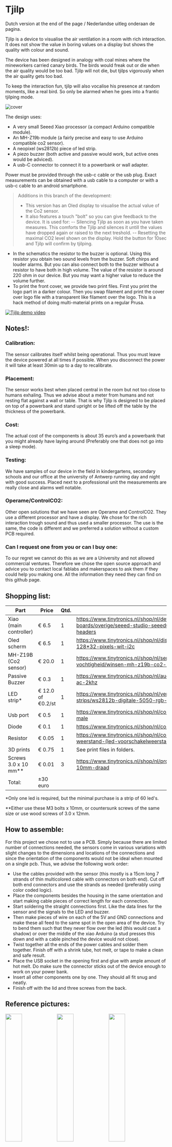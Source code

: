 # Tjilp

Dutch version at the end of the page / Nederlandse uitleg onderaan de pagina.


Tjilp is a device to visualise the air ventilation in a room with rich interaction.
It does not show the value in boring values on a display but shows the quality with colour and sound.

The device has been designed in analogy with coal mines where the mineworkers carried canary birds. 
The birds would freak out or die when the air quality would be too bad.
Tjilp will not die, but tjilps vigorously when the air quality gets too bad.

To keep the interaction fun, tjilp will also vocalise his presence at random moments, like a real bird.
So only be alarmed when he goes into a frantic tjilping mode.

![cover](https://user-images.githubusercontent.com/6534647/131702248-194a2dbb-77b2-4fdb-96d7-ddfe76f4da79.jpg)

The design uses:
- A very small Seeed Xiao processor (a compact Arduino compatible module).
- An MH-Z19b module (a fairly precise and easy to use Arduino compatible co2 sensor).
- A neopixel (ws2812b) piece of led strip.
- A piezo buzzer (both active and passive would work, but active ones would be adviced).
- A usb-C connector to connect it to a powerbank or wall adapter.

Power must be provided through the usb-c cable or the usb plug.
Exact measurements can be obtained with a usb cable to a computer or with a usb-c cable to an android smartphone.

> Additions in this branch of the development:
> - This version has an Oled display to visualise the actual value of the Co2 sensor.
> - It also features a touch "bolt" so you can give feedback to the device. It is used for:
> -- Silencing Tjilp as soon as you have taken measures. This comforts the Tjilp and silences it untill the values have dropped again or raised to the next treshold.
> -- Resetting the maximal CO2 level shown on the display. Hold the button for 10sec and Tjilp will confirm by tjilping.

- In the schematics the resistor to the buzzer is optional. Using this resistor you obtain two sound levels from the buzzer. Soft chirps and louder alarms. But you can also connect both to the buzzer without a resistor to have both in high volume. The value of the resistor is around 220 ohm in our device. But you may want a higher value to reduce the volume further.
- To print the front cover, we provide two print files. First you print the logo part in a darker colour. Then you swap filament and print the cover over logo file with a transparent like filament over the logo. This is a hack method of doing multi-material prints on a regular Prusa.

[![Tjilp demo video](https://img.youtube.com/vi/Ra5aq8gwuik/0.jpg)](https://www.youtube.com/watch?v=Ra5aq8gwuik)

## Notes!:
### Calibration: 
The sensor calibrates itself whilst being operational. Thus you must leave the device powered at all times if possible. When you disconnect the power it will take at least 30min up to a day to recalibrate.
### Placement:
The sensor works best when placed central in the room but not too close to humans exhaling. Thus we advise about a meter from humans and not resting flat against a wall or table. That is why Tjilp is designed to be placed on top of a powerbank and stand upright or be lifted off the table by the thickness of the powerbank.
### Cost:
The actual cost of the components is about 35 euro’s and a powerbank that you might already have laying around (Preferably one that does not go into a sleep mode).
### Testing:
We have samples of our device in the field in kindergartens, secondary schools and our office at the university of Antwerp running day and night with good success. Placed next to a professional unit the measurements are really close and alarms well notable.
### Operame/ControlCO2:
Other open solutions that we have seen are Operame and ControlCO2. They use a different processor and have a display. We chose for the rich interaction trough sound and thus used a smaller processor. The use is the same, the code is different and we preferred a solution without a custom PCB required.
### Can I request one from you or can I buy one:
To our regret we cannot do this as we are a University and not allowed commercial ventures. Therefore we chose the open source approach and advice you to contact local fablabs and makerspaces to ask them if they could help you making one. All the information they need they can find on this github page.


## Shopping list:
Part|Price|Qtd.|Url
---|---|---|---
Xiao (main controller)|€ 6.5|1|https://www.tinytronics.nl/shop/nl/development-boards/microcontroller-boards/overige/seeed-studio-seeeduino-xiao-cortex-m0-samd21-losse-headers
Oled scherm|€ 6.5|1|https://www.tinytronics.nl/shop/nl/displays/oled/0.91-inch-oled-display-128*32-pixels-wit-i2c
MH-Z19B (Co2 sensor)|€ 20.0|1|https://www.tinytronics.nl/shop/nl/sensoren/temperatuur-lucht-vochtigheid/winsen-mh-z19b-co2-sensor-met-kabel
Passive Buzzer|€ 0.3|1|https://www.tinytronics.nl/shop/nl/audio/speakers/passieve-buzzer-3-12v-ac-2khz
LED strip*|€ 12.0 of €0.2/st|1|https://www.tinytronics.nl/shop/nl/verlichting/led-strips/led-strips/ws2812b-digitale-5050-rgb-led-strip-60-leds-1m
Usb port|€ 0.5|1|https://www.tinytronics.nl/shop/nl/connectoren/usb/usb-a-connector-diy-male
Diode|€ 0.1|1|https://www.tinytronics.nl/shop/nl/componenten/diode/diode-1n4007
Resistor|€ 0.05|1|https://www.tinytronics.nl/shop/nl/componenten/weerstanden/220%CF%89-weerstand-(led-voorschakelweerstand)
3D prints|€ 0.75|1|See print files in folders.
Screws 3.0 x 10 mm**|€ 0.01|3|https://www.tinytronics.nl/shop/nl/prototyping/montagemateriaal/bout-m3-10mm-draad
Total:| ±30 euro||

*Only one led is required, but the minimal purchase is a strip of 60 led's.

**Either use these M3 bolts x 10mm, or countersunk screws of the same size or use wood screws of 3.0 x 12mm.

## How to assemble: 

For this project we chose not to use a PCB. Simply because there are limited number of connections needed, the sensors come in various variations with slight changes to the dimensions and locations of the connections and since the orientation of the components would not be ideal when mounted on a single pcb. Thus, we advise the following work order: 
- Use the cables provided with the sensor (this mostly is a 15cm long 7 strands of thin multicolored cable with connectors on both end). Cut off both end connectors and use the strands as needed (preferably using color coded logic). 
- Place the components besides the housing in the same orientation and start making cable pieces of correct length for each connection. 
- Start soldering the straight connections first. Like the data lines for the sensor and the signals to the LED and buzzer. 
- Then make pieces of wire on each of the 5V and GND connections and make these all feed to the same spot in the open area of the device. Try to bend them such that they never flow over the led (this would cast a shadow) or over the middle of the xiao Arduino (a stud presses this down and with a cable pinched the device would not close). 
- Twist together all the ends of the power cables and solder them together. Finish off with a shrink tube, hot melt, or tape to make a clean and safe result. 
- Place the USB socket in the opening first and glue with ample amount of hot melt. Do make sure the connector sticks out of the device enough to work on your power bank. 
- Insert all other components one by one. They should all fit snug and neatly. 
- Finish off with the lid and three screws from the back. 

## Reference pictures:
<img src="https://user-images.githubusercontent.com/6534647/131698734-48b125e6-0f67-4ab8-ae22-60dff268212a.jpg" width="32%"/><img src="https://user-images.githubusercontent.com/6534647/131698731-bc93f0f8-0838-4f89-9529-d76fd470c070.jpg" width="32%"/><img src="https://user-images.githubusercontent.com/6534647/131698733-c50ef8f1-9049-4595-b80e-c4b5eaa49c54.JPG" width="32%"/>
> Click them to see full resolution images


---

# Tjilp

Tjilp is een klein toestelletje dat de verluchting van een ruimte visualiseert door middel van rijke interactie. Het toont de meting dus niet in een saai getalletje maar geeft het aan via geluid en kleur.

Het toestel is ontwikkeld met de koolmijnen in het achterhoofd. Daar namen de mijnwerkers een kanarievogel mee naar beneden om zo schadelijke gassen en een zuurstoftekort te meten. Als de vogels gek gingen doen of dood vielen wisten ze dat er een probleem was en ze best zo spoedig mogelijk gingen vluchten of ventileren. Tjilp gaat niet dood! Maar zal intens beginnen tjilpen en verkleuren als hij een probleem detecteert.

Om de interactie luchtig te houden zal Tjilp ook op random momenten even tjilpen ter indicatie dat hij leeft zoals een echte vogel. Dus wees enkel gealarmeerd als hij intensief gaat tjilpen.

![cover](https://user-images.githubusercontent.com/6534647/131702248-194a2dbb-77b2-4fdb-96d7-ddfe76f4da79.jpg)

Het ontwerp gebruikt:
- Een heel kleine Seeed Xiao processor (een van de meest compacte Arduino compatibele modules).
- Een MH-Z19b module (een behoorlijk accurate, goedkope en eenvoudig te gebruiken CO2 sensor).
- Een Neopixel (ws2812b) om licht te geven.
- Een piezo buzzer (actief of passief werken beiden, maar een passieve het beste).
- Een usb-c kabel naar een powerbank, adapter of gsm of laptop.

> Toevoegingen in deze tak van de ontwikkeling:
> - Deze versie heeft een Oled scherm waarop de actuele waarde van de sensor is af te lezen.
> - Het heeft een aanraakgevoelige "bout" zodat je feedback kan geven aan het device. We gebruiken het om:
> -- Tjilp te troosten zodra hij in alarm is. Dit dempt het geluid tot oftewel de waarden effectief zijn gezakt of de waarden verder zijn gestegen over de hoge treshold limiet. 
> -- Om de maximale gemete waarde te resetten. Hou je vinger op de bout voor ongeveer 10 seconden en de maximale waarde reset zichzelf.

- In het schema staat een weerstandje voorzien naar de buzzer. Hiermee krijgt Tjilp 2 geluidsvolumes. Indien je alleen maar luid volume wenst kan je ook beide uitgangen samen verbinden met de buzzer. De aangeraden 220 ohm weerstand is voor onze units de beste waarde gebleken. Maar deze kan hoger of lager gekozen worden om stiller dan wel luider volume te krijgen.
- Om de cover te printen voorzien we 2 print files. Hiermee kan je het logo op de voorkant donkerder printen. Laad daarvoor eerst de donkere kleur in de printer. Print het logo. Wissel van filament naar de lichtere kleur. En print daarmee het 2de bestand over het logo heen. Doordat het logo slechts 0.2mm hoog is kan dit zonder problemen en dit is de goedkope manier om multi-material prints te doen op een gewone 3D printer.

[![Tjilp demo video](https://img.youtube.com/vi/Ra5aq8gwuik/0.jpg)](https://www.youtube.com/watch?v=Ra5aq8gwuik)

## Opmerkingen!:
### Kalibratie:
De sensor kalibreert zichzelf als hij actief is, maar heeft geen intern geheugen om die kalibratie op te slaan. Dus als je het toestel even uit de voeding haalt zal hij opnieuw gedurende een 30 minuten tot 1 dag moeten kalibreren alvorens de metingen terug accuraat zijn. Laat het toestel dan ook liefst altijd in steken met een stopcontact voeding of neem de sensor gedurende minstens een half uur mee buiten als je hem in een powerbank inplugt.
### Plaatsing:
De sensor werkt het beste als deze centraal in een kamer is geplaatst, maar niet te dicht bij ademende mensen. Zodoende adviseren we hem een meter van personen te plaatsen en niet plat tegen een muur of plat op tafel te leggen. Tjilp is gemaakt om op een powerbank te zitten en zodoende komt hij rechtop in het midden van een tafel te staan. 
### Kostprijs:
De effectieve kostprijs van alle onderdelen is een 35 euro en een powerbank die je wellicht al in huis hebt liggen (best wel een die niet in slaapstand valt).
### Validatie:
We hebben momenteel ter test toestellen in gebruik in een kleuterschool, middelbare school en onze lokalen in de Universiteit van Antwerpen die dag en nacht blijven meten met goed succes. Zelfs naast een professionele sensor geplaatst blijven de metingen zeer accuraat en de alarmen worden goed opgemerkt en opgevolgd door de gebruikers.
### Operame/ControlCO2:
We zijn niet de enige die deze problematiek hebben proberen aan te pakken. Ook de mensen van Operame en ControlCO2 hebben een ontwerp dat eerder wel gebaseerd is op een display en zonder de rijke interactie. Hun ontwerp is ook open source en heeft voor en nadelen. Er is een op maat gemaakte printplaat nodig bij hun. Maar zij bieden ze ook wel commercieel aan in beperkte mate https://controlco2.space/ voor meer info.
### Kan ik er eentje laten maken/kopen bij jullie:
Tot onze spijt is dit moeilijk aangezien we als Universiteit geen commerciële opdrachten kunnen uitvoeren. Zodoende kiezen we voor de open source kaart en raden we u aan bij lokale makerspaces of fablabs een te horen of zij interesse hebben om u daarbij te helpen. Alle nodige info kunnen zij vinden op deze github. 

## Winkelmandje:
Onderdeel|Prijs|Aantal.|Url
---|---|---|---
Xiao (main controller)|€ 6.5|1|https://www.tinytronics.nl/shop/nl/development-boards/microcontroller-boards/overige/seeed-studio-seeeduino-xiao-cortex-m0-samd21-losse-headers
Oled scherm|€ 6.5|1|https://www.tinytronics.nl/shop/nl/displays/oled/0.91-inch-oled-display-128*32-pixels-wit-i2c
MH-Z19B (Co2 sensor)|€ 20.0|1|https://www.tinytronics.nl/shop/nl/sensoren/temperatuur-lucht-vochtigheid/winsen-mh-z19b-co2-sensor-met-kabel
Passive Buzzer|€ 0.3|1|https://www.tinytronics.nl/shop/nl/audio/speakers/passieve-buzzer-3-12v-ac-2khz
LED strip*|€ 12.0 of €0.2/st|1|https://www.tinytronics.nl/shop/nl/verlichting/led-strips/led-strips/ws2812b-digitale-5050-rgb-led-strip-60-leds-1m
Usb poort|€ 0.5|1|https://www.tinytronics.nl/shop/nl/connectoren/usb/usb-a-connector-diy-male
Diode|€ 0.1|1|https://www.tinytronics.nl/shop/nl/componenten/diode/diode-1n4007
Weerstandje|€ 0.05|1|https://www.tinytronics.nl/shop/nl/componenten/weerstanden/220%CF%89-weerstand-(led-voorschakelweerstand)
3D prints|€ 0.75|1|See print files in folders.
Screws 3.0 x 10 mm**|€ 0.01|3|https://www.tinytronics.nl/shop/nl/prototyping/montagemateriaal/bout-m3-10mm-draad
Totaal:| ±30 euro||

*Er is slechts één ledje nodig per toestel maar de minimale aankoop is een strip van 60 leds lang.
**Gebruik ofwel deze M3 boutjes van 10mm lang, of verzonken exemplaren van vergelijkbare afmetingen of hout schroefjes van 3.0 x 12mm.

## Hoe te assembleren: 

Voor dit project hebben we gekozen geen PCB te gebruiken. Simpelweg omdat er maar een beperkt aantal verbindingen nodig zijn, de sensoren in vele varianten voorkomen die voornamelijk variaties hebben in de locatie van de aansluitingen en aangezien de oriëntatie van de componenten niet ideaal is als ze allemaal op één PCB moeten aansluiten. Wijzelf adviseren volgende werkwijze: 
- Gebruik de kabels die meestal bij de sensor zijn geleverd (dit zijn normaal 15cm lange, meerdere kleuren, dunne kabeltjes met een connector aan beide einden). Knip de connectoren er af en gebruik de losse kabels zoals nodig (bij voorkeur enige kleurenlogica volgend). 
- Plaats de componenten op je werktafel in eenzelfde oriëntatie als ze in het device zouden komen te zitten. Maak kabels voor alle verbindingen van correcte lengte (liever iets te lang dan te kort). 
- Start met solderen aan de directe verbindingen. Bijvoorbeeld de datalijnen voor de sensor alsook de signalen voor de buzzer en led.  
- Voorzie dan iedere 5V en GND-verbinding met een stukje kabel lang genoeg om tot in het open gedeelte van de behuizing te geraken. Liefst met een ordelijke route zodat geen enkele kabel over de led zal lopen (dit zou een schaduw creëren) alsook niet centraal over de Xiao Arduino aangezien daar eens steunpunt in het deksel zit om deze op zijn plaats te duwen.  
- Tors de einden van alle 5V kabeltjes samen en soldeer. Hetzelfde met de GND-kabels. Werk af met een krimpkous, hot melt of een stukje tape voor de orde maar ook voor de elektrische veiligheid. 
- Plaats de USB-poort in de opening en lijm vast met een voldoende hoeveelheid hot melt. Verzeker je ervan dat de stekker voldoende uit het device steekt zodat deze correct contact maakt met je powerbank. 
- Plaats alle andere componenten nu één voor één in de behuizing. Alles zou mooi moeten passen zonder los te zitten. 
- Plaats het deksel en schroef vast met de 3 schroefjes 

## Referentie fotos:
<img src="https://user-images.githubusercontent.com/6534647/131698734-48b125e6-0f67-4ab8-ae22-60dff268212a.jpg" width="32%"/><img src="https://user-images.githubusercontent.com/6534647/131698731-bc93f0f8-0838-4f89-9529-d76fd470c070.jpg" width="32%"/><img src="https://user-images.githubusercontent.com/6534647/131698733-c50ef8f1-9049-4595-b80e-c4b5eaa49c54.JPG" width="32%"/>
> Klik om ze in volledige resolutie te bekijken


# In de pers:
- https://www.vrt.be/vrtnws/nl/2021/06/08/sensor-tjilpt-als-de-lucht-niet-voldoende-geventileerd-wordt/
- https://www.gva.be/cnt/dmf20210608_94341156
- https://www.uantwerpen.be/nl/overuantwerpen/faculteiten/ontwerpwetenschappen/nieuws-en-activiteiten/tsjilp-de-sensor/
